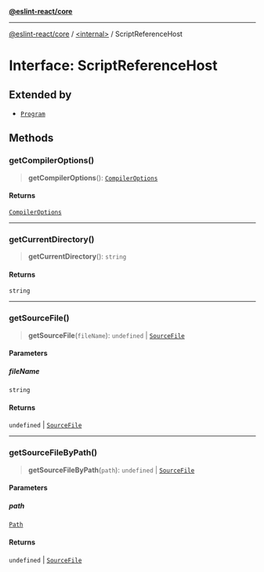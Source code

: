 [**@eslint-react/core**](../../README.md)

***

[@eslint-react/core](../../README.md) / [\<internal\>](../README.md) / ScriptReferenceHost

# Interface: ScriptReferenceHost

## Extended by

- [`Program`](Program.md)

## Methods

### getCompilerOptions()

> **getCompilerOptions**(): [`CompilerOptions`](CompilerOptions.md)

#### Returns

[`CompilerOptions`](CompilerOptions.md)

***

### getCurrentDirectory()

> **getCurrentDirectory**(): `string`

#### Returns

`string`

***

### getSourceFile()

> **getSourceFile**(`fileName`): `undefined` \| [`SourceFile`](SourceFile.md)

#### Parameters

##### fileName

`string`

#### Returns

`undefined` \| [`SourceFile`](SourceFile.md)

***

### getSourceFileByPath()

> **getSourceFileByPath**(`path`): `undefined` \| [`SourceFile`](SourceFile.md)

#### Parameters

##### path

[`Path`](../type-aliases/Path.md)

#### Returns

`undefined` \| [`SourceFile`](SourceFile.md)
